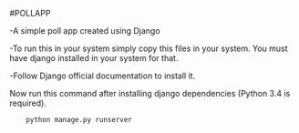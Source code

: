 #POLLAPP

-A simple poll app created using Django

-To run this in your system simply copy this files in your system.
You must have django installed in your system for that.

-Follow Django official documentation to install it.

Now run this command after installing django dependencies (Python 3.4 is required).
        
        python manage.py runserver
